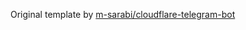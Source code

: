 Original template by [m-sarabi/cloudflare-telegram-bot](https://github.com/m-sarabi/cloudflare-telegram-bot)
